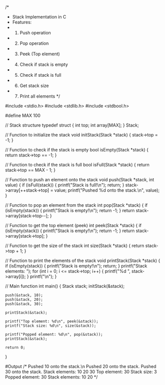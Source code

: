 /*
 * Stack Implementation in C
 * Features:
 * 1. Push operation
 * 2. Pop operation
 * 3. Peek (Top element)
 * 4. Check if stack is empty
 * 5. Check if stack is full
 * 6. Get stack size
 * 7. Print all elements
 */

#include <stdio.h>
#include <stdlib.h>
#include <stdbool.h>

#define MAX 100

// Stack structure
typedef struct {
    int top;
    int array[MAX];
} Stack;

// Function to initialize the stack
void initStack(Stack *stack) {
    stack->top = -1;
}

// Function to check if the stack is empty
bool isEmpty(Stack *stack) {
    return stack->top == -1;
}

// Function to check if the stack is full
bool isFull(Stack *stack) {
    return stack->top == MAX - 1;
}

// Function to push an element onto the stack
void push(Stack *stack, int value) {
    if (isFull(stack)) {
        printf("Stack is full!\n");
        return;
    }
    stack->array[++stack->top] = value;
    printf("Pushed %d onto the stack.\n", value);
}

// Function to pop an element from the stack
int pop(Stack *stack) {
    if (isEmpty(stack)) {
        printf("Stack is empty!\n");
        return -1;
    }
    return stack->array[stack->top--];
}

// Function to get the top element (peek)
int peek(Stack *stack) {
    if (isEmpty(stack)) {
        printf("Stack is empty!\n");
        return -1;
    }
    return stack->array[stack->top];
}

// Function to get the size of the stack
int size(Stack *stack) {
    return stack->top + 1;
}

// Function to print the elements of the stack
void printStack(Stack *stack) {
    if (isEmpty(stack)) {
        printf("Stack is empty!\n");
        return;
    }
    printf("Stack elements: ");
    for (int i = 0; i <= stack->top; i++) {
        printf("%d ", stack->array[i]);
    }
    printf("\n");
}

// Main function
int main() {
    Stack stack;
    initStack(&stack);

    push(&stack, 10);
    push(&stack, 20);
    push(&stack, 30);

    printStack(&stack);
    
    printf("Top element: %d\n", peek(&stack));
    printf("Stack size: %d\n", size(&stack));

    printf("Popped element: %d\n", pop(&stack));
    printStack(&stack);
    
    return 0;
}


#Output
/* Pushed 10 onto the stack.\n
Pushed 20 onto the stack.
Pushed 30 onto the stack.
Stack elements: 10 20 30 
Top element: 30
Stack size: 3
Popped element: 30
Stack elements: 10 20 */
